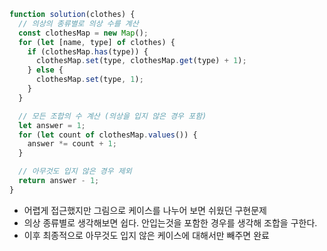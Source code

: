 ```js
function solution(clothes) {
  // 의상의 종류별로 의상 수를 계산
  const clothesMap = new Map();
  for (let [name, type] of clothes) {
    if (clothesMap.has(type)) {
      clothesMap.set(type, clothesMap.get(type) + 1);
    } else {
      clothesMap.set(type, 1);
    }
  }

  // 모든 조합의 수 계산 (의상을 입지 않은 경우 포함)
  let answer = 1;
  for (let count of clothesMap.values()) {
    answer *= count + 1;
  }

  // 아무것도 입지 않은 경우 제외
  return answer - 1;
}
```
- 어렵게 접근했지만 그림으로 케이스를 나누어 보면 쉬웠던 구현문제
- 의상 종류별로 생각해보면 쉽다. 안입는것을 포함한 경우를 생각해 조합을 구한다.
- 이후 최종적으로 아무것도 입지 않은 케이스에 대해서만 빼주면 완료